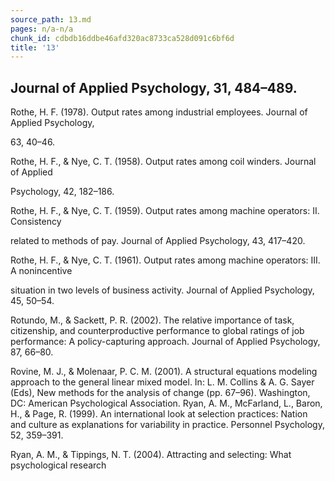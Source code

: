 ```yaml
---
source_path: 13.md
pages: n/a-n/a
chunk_id: cdbdb16ddbe46afd320ac8733ca528d091c6bf6d
title: '13'
---
```

## Journal of Applied Psychology, 31, 484–489.

Rothe, H. F. (1978). Output rates among industrial employees. Journal of Applied Psychology,

63, 40–46.

Rothe, H. F., & Nye, C. T. (1958). Output rates among coil winders. Journal of Applied

Psychology, 42, 182–186.

Rothe, H. F., & Nye, C. T. (1959). Output rates among machine operators: II. Consistency

related to methods of pay. Journal of Applied Psychology, 43, 417–420.

Rothe, H. F., & Nye, C. T. (1961). Output rates among machine operators: III. A nonincentive

situation in two levels of business activity. Journal of Applied Psychology, 45, 50–54.

Rotundo, M., & Sackett, P. R. (2002). The relative importance of task, citizenship, and counterproductive performance to global ratings of job performance: A policy-capturing approach. Journal of Applied Psychology, 87, 66–80.

Rovine, M. J., & Molenaar, P. C. M. (2001). A structural equations modeling approach to the general linear mixed model. In: L. M. Collins & A. G. Sayer (Eds), New methods for the analysis of change (pp. 67–96). Washington, DC: American Psychological Association. Ryan, A. M., McFarland, L., Baron, H., & Page, R. (1999). An international look at selection practices: Nation and culture as explanations for variability in practice. Personnel Psychology, 52, 359–391.

Ryan, A. M., & Tippings, N. T. (2004). Attracting and selecting: What psychological research
